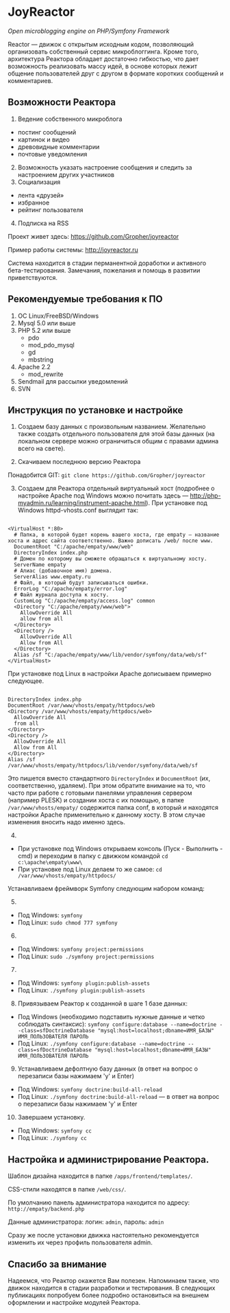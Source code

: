 JoyReactor
==========

*Open microblogging engine on PHP/Symfony Framework*


Reactor — движок с открытым исходным кодом, позволяющий организовать собственный сервис микроблоггинга. Кроме того, архитектура Реактора обладает достаточно гибкостью, что дает возможность реализовать массу идей, в основе которых лежит общение пользователей друг с другом в формате коротких сообщений и комментариев.

## Возможности Реактора

1. Ведение собственного микроблога 
 * постинг сообщений
 * картинок и видео
 * древовидные комментарии
 * почтовые уведомления
2. Возможность указать настроение сообщения и следить за настроением других участников
3. Социализация 
 * лента «друзей»
 * избранное
 * рейтинг пользователя
4. Подписка на RSS

Проект живет здесь: https://github.com/Gropher/joyreactor

Пример работы системы: http://joyreactor.ru

Система находится в стадии перманентной доработки и активного бета-тестирования. Замечания, пожелания и помощь в развитии приветствуются.


## Рекомендуемые требования к ПО

1. ОС Linux/FreeBSD/Windows
2. Mysql 5.0 или выше
3. PHP 5.2 или выше
    * pdo
    * mod_pdo_mysql
    * gd
    * mbstring
4. Apache 2.2
    * mod_rewrite
5. Sendmail для рассылки уведомлений
6. SVN


## Инструкция по установке и настройке

1. Создаем базу данных с произвольным названием. Желательно также создать отдельного пользователя для этой базы данных (на локальном сервере можно ограничиться общим с правами админа всего на свете).

2. Скачиваем последнюю версию Реактора

Понадобится GIT: `git clone https://github.com/Gropher/joyreactor`

3. Создаем для Реактора отдельный виртуальный хост (подробнее о настройке Apache под Windows можно почитать здесь — http://php-myadmin.ru/learning/instrument-apache.html). При установке под Windows httpd-vhosts.conf выглядит так:

```

<VirtualHost *:80>
  # Папка, в которой будет корень вашего хоста, где empaty — название хоста и адрес сайта соответственно. Важно дописать /web/ после www.
  DocumentRoot "C:/apache/empaty/www/web"
  DirectoryIndex index.php
  # Домен по которому вы сможете обращаться к виртуальному хосту.
  ServerName empaty
  # Алиас (добавочное имя) домена.
  ServerAlias www.empaty.ru
  # Файл, в который будут записываться ошибки.
  ErrorLog "C:/apache/empaty/error.log"
  # Файл журнала доступа к хосту.
  CustomLog "C:/apache/empaty/access.log" common
  <Directory "C:/apache/empaty/www/web">
    AllowOverride All
    allow from all
  </Directory>
  <Directory />
    AllowOverride All
    Allow from All
  </Directory>
  Alias /sf "C:/apache/empaty/www/lib/vendor/symfony/data/web/sf"
</VirtualHost>
```

При установке под Linux в настройки Apache дописываем примерно следующее.

```

DirectoryIndex index.php
DocumentRoot /var/www/vhosts/empaty/httpdocs/web
<Directory /var/www/vhosts/empaty/httpdocs/web>
  AllowOverride All
  from all
</Directory>
<Directory />
  AllowOverride All
  Allow from All
</Directory>
Alias /sf /var/www/vhosts/empaty/httpdocs/lib/vendor/symfony/data/web/sf
```

Это пишется вместо стандартного `DirectoryIndex` и `DocumentRoot` (их, соответственно, удаляем). При этом обратите внимание на то, что часто при работе с готовыми панелями управления сервером (например PLESK) и создании хоста с их помощью, в папке `/var/www/vhosts/empaty/` содержится папка conf, в который и находятся настройки Apache применительно к данному хосту. В этом случае изменения вносить надо именно здесь.

4. 
  - При установке под Windows открываем консоль (Пуск - Выполнить - cmd) и переходим в папку с движком командой `cd c:\apache\empaty\www\`
  - При установке под Linux делаем то же самое: `cd /var/www/vhosts/empaty/httpdocs/`

Устанавливаем фреймворк Symfony следующим набором команд:

5. 
  - Под Windows: `symfony`
  - Под Linux: `sudo chmod 777 symfony`

6. 
  - Под Windows: `symfony project:permissions`
  - Под Linux: `sudo ./symfony project:permissions`

7. 
  - Под Windows: `symfony plugin:publish-assets`
  - Под Linux: `./symfony plugin:publish-assets`

8. Привязываем Реактор к созданной в шаге 1 базе данных: 
  -  Под Windows (необходимо подставить нужные данные и четко соблюдать синтаксис): `symfony configure:database --name=doctrine --class=sfDoctrineDatabase "mysql:host=localhost;dbname=ИМЯ_БАЗЫ" ИМЯ_ПОЛЬЗОВАТЕЛЯ ПАРОЛЬ`
  - Под Linux: `./symfony configure:database --name=doctrine --class=sfDoctrineDatabase "mysql:host=localhost;dbname=ИМЯ_БАЗЫ" ИМЯ_ПОЛЬЗОВАТЕЛЯ ПАРОЛЬ`

9. Устанавливаем дефолтную базу данных (в ответ на вопрос о перезаписи базы нажимаем 'y' и Enter)
  - Под Windows: `symfony doctrine:build-all-reload`
  - Под Linux: `./symfony doctrine:build-all-reload` — в ответ на вопрос о перезаписи базы нажимаем 'y' и Enter

10. Завершаем установку.
  - Под Windows: `symfony cc`
  - Под Linux: `./symfony cc`


## Настройка и администрирование Реактора.

Шаблон дизайна находится в папке `/apps/frontend/templates/`.

CSS-стили находятся в папке `/web/css/`.

По умолчанию панель администратора находится по адресу: `http://empaty/backend.php`

Данные администратора: логин: `admin`, пароль: `admin`

Сразу же после установки движка настоятельно рекомендуется изменить их через профиль пользователя admin.


## Спасибо за внимание
Надеемся, что Реактор окажется Вам полезен. 
Напоминаем также, что движок находится в стадии разработки и тестирования. В следующих публикациях попробуем более подробно остановиться на внешнем оформлении и настройке модулей Реактора.
